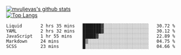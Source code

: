 [![mvuljevas's github stats](https://github-readme-stats.vercel.app/api?username=mvuljevas&show_icons=true&theme=dracula)](https://www.mvuljevas.com)
<br>
[![Top Langs](https://github-readme-stats.vercel.app/api/top-langs/?username=mvuljevas&theme=dracula)](https://www.mvuljevas.com)

<!--START_SECTION:waka-->
```text
Liquid       2 hrs 35 mins   ███████▓░░░░░░░░░░░░░░░░░   30.72 % 
YAML         2 hrs 32 mins   ███████▓░░░░░░░░░░░░░░░░░   30.12 % 
JavaScript   1 hr 55 mins    █████▓░░░░░░░░░░░░░░░░░░░   22.89 % 
Markdown     24 mins         █▒░░░░░░░░░░░░░░░░░░░░░░░   04.75 % 
SCSS         23 mins         █░░░░░░░░░░░░░░░░░░░░░░░░   04.66 % 
```
<!--END_SECTION:waka-->
